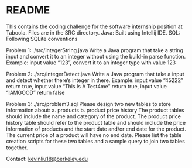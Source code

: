 # README
This contains the coding challenge for the software internship position at Taboola. Files are in the SRC directory.
Java: Built using Intellij IDE. SQL: Following SQLite conventions


Problem 1: ./src/IntegerString.java
Write a Java program that take a string input and convert it to an integer without 
using the build-in parse function. Example: input value “123”, convert it to an integer type with value 123 

Problem 2: ./src/IntegerDetect.java
Write a Java program that take a input and detect whether there’s integer in 
there. Example: input value “45222” return true, input value “This Is A Test4me” return true, input value “IAMGOOD” return false 

Problem 3: ./src/problem3.sql
Please design two new tables to store information about: 
a. products b. product price history The product tables should include the name and category of the product. The product price history table should refer to the product table and should include the price information of products and the start date and/or end date for the product. The current price of a product will have no end date. Please list the table creation scripts for these two tables and a sample query to join two tables together. 

Contact: kevinliu18@berkeley.edu

